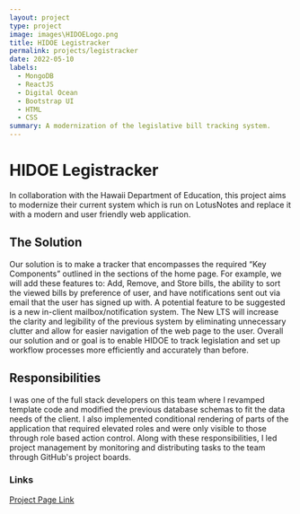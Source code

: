 ```yaml
---
layout: project
type: project
image: images\HIDOELogo.png
title: HIDOE Legistracker
permalink: projects/legistracker
date: 2022-05-10
labels:
  - MongoDB
  - ReactJS
  - Digital Ocean
  - Bootstrap UI
  - HTML
  - CSS
summary: A modernization of the legislative bill tracking system.
---
```

  
# HIDOE Legistracker
In collaboration with the Hawaii Department of Education, this project aims to modernize their current system which is run on LotusNotes and replace it with a modern and user friendly web application.

## The Solution
Our solution is to make a tracker that encompasses the required “Key Components” outlined in the sections of the home page. For example, we will add these features to: Add, Remove, and Store bills, the ability to sort the viewed bills by preference of user, and have notifications sent out via email that the user has signed up with. A potential feature to be suggested is a new in-client mailbox/notification system. The New LTS will increase the clarity and legibility of the previous system by eliminating unnecessary clutter and allow for easier navigation of the web page to the user. Overall our solution and or goal is to enable HIDOE to track legislation and set up workflow processes more efficiently and accurately than before.

## Responsibilities
I was one of the full stack developers on this team where I revamped template code and modified the previous database schemas to fit the data needs of the client. I also implemented conditional rendering of parts of the application that required elevated roles and were only visible to those through role based action control. Along with these responsibilities, I led project management by monitoring and distributing tasks to the team through GitHub's project boards.

### Links
<a href="https://hidoe-legistracker.github.io/" target="_blank">Project Page Link</a> 

